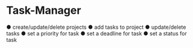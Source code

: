 Task-Manager
============
● create/update/delete projects
● add tasks to project
● update/delete tasks
● set a priority for task
● set a deadline for task
● set a status for task
